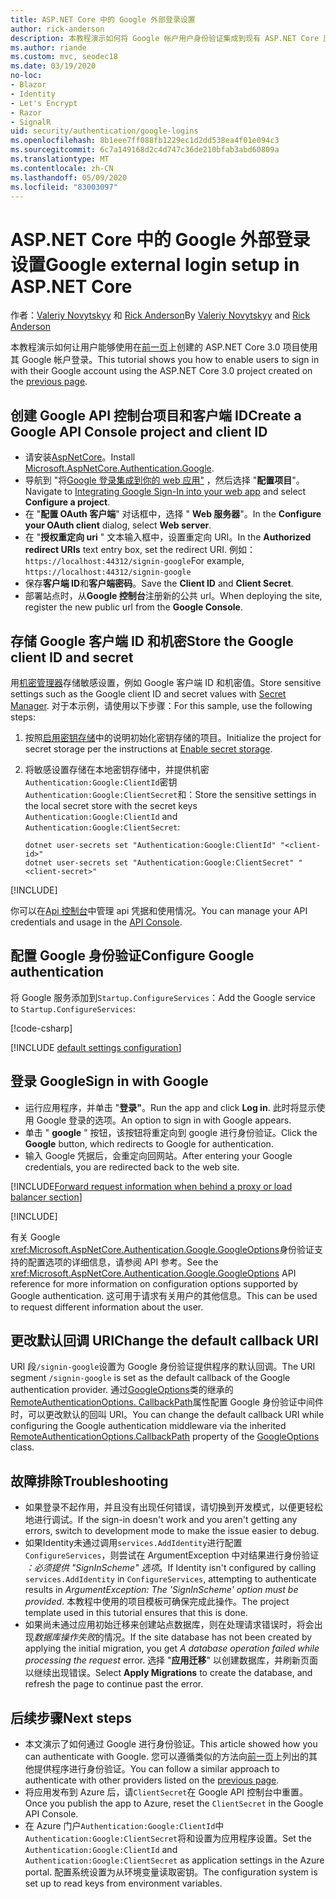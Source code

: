 ```yaml
---
title: ASP.NET Core 中的 Google 外部登录设置
author: rick-anderson
description: 本教程演示如何将 Google 帐户用户身份验证集成到现有 ASP.NET Core 应用。
ms.author: riande
ms.custom: mvc, seodec18
ms.date: 03/19/2020
no-loc:
- Blazor
- Identity
- Let's Encrypt
- Razor
- SignalR
uid: security/authentication/google-logins
ms.openlocfilehash: 8b1eee7ff088fb1229ec1d2dd538ea4f01e094c3
ms.sourcegitcommit: 6c7a149168d2c4d747c36de210bfab3abd60809a
ms.translationtype: MT
ms.contentlocale: zh-CN
ms.lasthandoff: 05/09/2020
ms.locfileid: "83003097"
---
```

# <a name="google-external-login-setup-in-aspnet-core"></a><span data-ttu-id="feba8-103">ASP.NET Core 中的 Google 外部登录设置</span><span class="sxs-lookup"><span data-stu-id="feba8-103">Google external login setup in ASP.NET Core</span></span>

<span data-ttu-id="feba8-104">作者：[Valeriy Novytskyy](https://github.com/01binary) 和 [Rick Anderson](https://twitter.com/RickAndMSFT)</span><span class="sxs-lookup"><span data-stu-id="feba8-104">By [Valeriy Novytskyy](https://github.com/01binary) and [Rick Anderson](https://twitter.com/RickAndMSFT)</span></span>

<span data-ttu-id="feba8-105">本教程演示如何让用户能够使用在[前一页](xref:security/authentication/social/index)上创建的 ASP.NET Core 3.0 项目使用其 Google 帐户登录。</span><span class="sxs-lookup"><span data-stu-id="feba8-105">This tutorial shows you how to enable users to sign in with their Google account using the ASP.NET Core 3.0 project created on the [previous page](xref:security/authentication/social/index).</span></span>

## <a name="create-a-google-api-console-project-and-client-id"></a><span data-ttu-id="feba8-106">创建 Google API 控制台项目和客户端 ID</span><span class="sxs-lookup"><span data-stu-id="feba8-106">Create a Google API Console project and client ID</span></span>

* <span data-ttu-id="feba8-107">请安装[AspNetCore](https://www.nuget.org/packages/Microsoft.AspNetCore.Authentication.Google)。</span><span class="sxs-lookup"><span data-stu-id="feba8-107">Install [Microsoft.AspNetCore.Authentication.Google](https://www.nuget.org/packages/Microsoft.AspNetCore.Authentication.Google).</span></span>
* <span data-ttu-id="feba8-108">导航到 "将[Google 登录集成到你的 web 应用"](https://developers.google.com/identity/sign-in/web/sign-in) ，然后选择 "**配置项目**"。</span><span class="sxs-lookup"><span data-stu-id="feba8-108">Navigate to [Integrating Google Sign-In into your web app](https://developers.google.com/identity/sign-in/web/sign-in) and select **Configure a project**.</span></span>
* <span data-ttu-id="feba8-109">在 "**配置 OAuth 客户端**" 对话框中，选择 " **Web 服务器**"。</span><span class="sxs-lookup"><span data-stu-id="feba8-109">In the **Configure your OAuth client** dialog, select **Web server**.</span></span>
* <span data-ttu-id="feba8-110">在 "**授权重定向 uri** " 文本输入框中，设置重定向 URI。</span><span class="sxs-lookup"><span data-stu-id="feba8-110">In the **Authorized redirect URIs** text entry box, set the redirect URI.</span></span> <span data-ttu-id="feba8-111">例如： `https://localhost:44312/signin-google`</span><span class="sxs-lookup"><span data-stu-id="feba8-111">For example, `https://localhost:44312/signin-google`</span></span>
* <span data-ttu-id="feba8-112">保存**客户端 ID**和**客户端密码**。</span><span class="sxs-lookup"><span data-stu-id="feba8-112">Save the **Client ID** and **Client Secret**.</span></span>
* <span data-ttu-id="feba8-113">部署站点时，从**Google 控制台**注册新的公共 url。</span><span class="sxs-lookup"><span data-stu-id="feba8-113">When deploying the site, register the new public url from the **Google Console**.</span></span>

## <a name="store-the-google-client-id-and-secret"></a><span data-ttu-id="feba8-114">存储 Google 客户端 ID 和机密</span><span class="sxs-lookup"><span data-stu-id="feba8-114">Store the Google client ID and secret</span></span>

<span data-ttu-id="feba8-115">用[机密管理器](xref:security/app-secrets)存储敏感设置，例如 Google 客户端 ID 和机密值。</span><span class="sxs-lookup"><span data-stu-id="feba8-115">Store sensitive settings such as the Google client ID and secret values with [Secret Manager](xref:security/app-secrets).</span></span> <span data-ttu-id="feba8-116">对于本示例，请使用以下步骤：</span><span class="sxs-lookup"><span data-stu-id="feba8-116">For this sample, use the following steps:</span></span>

1. <span data-ttu-id="feba8-117">按照[启用密钥存储](xref:security/app-secrets#enable-secret-storage)中的说明初始化密钥存储的项目。</span><span class="sxs-lookup"><span data-stu-id="feba8-117">Initialize the project for secret storage per the instructions at [Enable secret storage](xref:security/app-secrets#enable-secret-storage).</span></span>
1. <span data-ttu-id="feba8-118">将敏感设置存储在本地密钥存储中，并提供机密`Authentication:Google:ClientId`密钥`Authentication:Google:ClientSecret`和：</span><span class="sxs-lookup"><span data-stu-id="feba8-118">Store the sensitive settings in the local secret store with the secret keys `Authentication:Google:ClientId` and `Authentication:Google:ClientSecret`:</span></span>

    ```dotnetcli
    dotnet user-secrets set "Authentication:Google:ClientId" "<client-id>"
    dotnet user-secrets set "Authentication:Google:ClientSecret" "<client-secret>"
    ```

[!INCLUDE[](~/includes/environmentVarableColon.md)]

<span data-ttu-id="feba8-119">你可以在[Api 控制台](https://console.developers.google.com/apis/dashboard)中管理 api 凭据和使用情况。</span><span class="sxs-lookup"><span data-stu-id="feba8-119">You can manage your API credentials and usage in the [API Console](https://console.developers.google.com/apis/dashboard).</span></span>

## <a name="configure-google-authentication"></a><span data-ttu-id="feba8-120">配置 Google 身份验证</span><span class="sxs-lookup"><span data-stu-id="feba8-120">Configure Google authentication</span></span>

<span data-ttu-id="feba8-121">将 Google 服务添加到`Startup.ConfigureServices`：</span><span class="sxs-lookup"><span data-stu-id="feba8-121">Add the Google service to `Startup.ConfigureServices`:</span></span>

[!code-csharp[](~/security/authentication/social/social-code/3.x/StartupGoogle3x.cs?highlight=11-19)]

[!INCLUDE [default settings configuration](includes/default-settings2-2.md)]

## <a name="sign-in-with-google"></a><span data-ttu-id="feba8-122">登录 Google</span><span class="sxs-lookup"><span data-stu-id="feba8-122">Sign in with Google</span></span>

* <span data-ttu-id="feba8-123">运行应用程序，并单击 "**登录"**。</span><span class="sxs-lookup"><span data-stu-id="feba8-123">Run the app and click **Log in**.</span></span> <span data-ttu-id="feba8-124">此时将显示使用 Google 登录的选项。</span><span class="sxs-lookup"><span data-stu-id="feba8-124">An option to sign in with Google appears.</span></span>
* <span data-ttu-id="feba8-125">单击 " **google** " 按钮，该按钮将重定向到 google 进行身份验证。</span><span class="sxs-lookup"><span data-stu-id="feba8-125">Click the **Google** button, which redirects to Google for authentication.</span></span>
* <span data-ttu-id="feba8-126">输入 Google 凭据后，会重定向回网站。</span><span class="sxs-lookup"><span data-stu-id="feba8-126">After entering your Google credentials, you are redirected back to the web site.</span></span>

[!INCLUDE[Forward request information when behind a proxy or load balancer section](includes/forwarded-headers-middleware.md)]

[!INCLUDE[](includes/chain-auth-providers.md)]

<span data-ttu-id="feba8-127">有关 Google <xref:Microsoft.AspNetCore.Authentication.Google.GoogleOptions>身份验证支持的配置选项的详细信息，请参阅 API 参考。</span><span class="sxs-lookup"><span data-stu-id="feba8-127">See the <xref:Microsoft.AspNetCore.Authentication.Google.GoogleOptions> API reference for more information on configuration options supported by Google authentication.</span></span> <span data-ttu-id="feba8-128">这可用于请求有关用户的其他信息。</span><span class="sxs-lookup"><span data-stu-id="feba8-128">This can be used to request different information about the user.</span></span>

## <a name="change-the-default-callback-uri"></a><span data-ttu-id="feba8-129">更改默认回调 URI</span><span class="sxs-lookup"><span data-stu-id="feba8-129">Change the default callback URI</span></span>

<span data-ttu-id="feba8-130">URI 段`/signin-google`设置为 Google 身份验证提供程序的默认回调。</span><span class="sxs-lookup"><span data-stu-id="feba8-130">The URI segment `/signin-google` is set as the default callback of the Google authentication provider.</span></span> <span data-ttu-id="feba8-131">通过[GoogleOptions](/dotnet/api/microsoft.aspnetcore.authentication.google.googleoptions)类的继承的[RemoteAuthenticationOptions. CallbackPath](/dotnet/api/microsoft.aspnetcore.authentication.remoteauthenticationoptions.callbackpath)属性配置 Google 身份验证中间件时，可以更改默认的回叫 URI。</span><span class="sxs-lookup"><span data-stu-id="feba8-131">You can change the default callback URI while configuring the Google authentication middleware via the inherited [RemoteAuthenticationOptions.CallbackPath](/dotnet/api/microsoft.aspnetcore.authentication.remoteauthenticationoptions.callbackpath) property of the [GoogleOptions](/dotnet/api/microsoft.aspnetcore.authentication.google.googleoptions) class.</span></span>

## <a name="troubleshooting"></a><span data-ttu-id="feba8-132">故障排除</span><span class="sxs-lookup"><span data-stu-id="feba8-132">Troubleshooting</span></span>

* <span data-ttu-id="feba8-133">如果登录不起作用，并且没有出现任何错误，请切换到开发模式，以便更轻松地进行调试。</span><span class="sxs-lookup"><span data-stu-id="feba8-133">If the sign-in doesn't work and you aren't getting any errors, switch to development mode to make the issue easier to debug.</span></span>
* <span data-ttu-id="feba8-134">如果Identity未通过调用`services.AddIdentity`进行配置`ConfigureServices`，则尝试在 ArgumentException 中对结果进行身份验证 *：必须提供 "SignInScheme" 选项*。</span><span class="sxs-lookup"><span data-stu-id="feba8-134">If Identity isn't configured by calling `services.AddIdentity` in `ConfigureServices`, attempting to authenticate results in *ArgumentException: The 'SignInScheme' option must be provided*.</span></span> <span data-ttu-id="feba8-135">本教程中使用的项目模板可确保完成此操作。</span><span class="sxs-lookup"><span data-stu-id="feba8-135">The project template used in this tutorial ensures that this is done.</span></span>
* <span data-ttu-id="feba8-136">如果尚未通过应用初始迁移来创建站点数据库，则在处理请求错误时，将会出现*数据库操作失败*的情况。</span><span class="sxs-lookup"><span data-stu-id="feba8-136">If the site database has not been created by applying the initial migration, you get *A database operation failed while processing the request* error.</span></span> <span data-ttu-id="feba8-137">选择 "**应用迁移**" 以创建数据库，并刷新页面以继续出现错误。</span><span class="sxs-lookup"><span data-stu-id="feba8-137">Select **Apply Migrations** to create the database, and refresh the page to continue past the error.</span></span>

## <a name="next-steps"></a><span data-ttu-id="feba8-138">后续步骤</span><span class="sxs-lookup"><span data-stu-id="feba8-138">Next steps</span></span>

* <span data-ttu-id="feba8-139">本文演示了如何通过 Google 进行身份验证。</span><span class="sxs-lookup"><span data-stu-id="feba8-139">This article showed how you can authenticate with Google.</span></span> <span data-ttu-id="feba8-140">您可以遵循类似的方法向[前一页](xref:security/authentication/social/index)上列出的其他提供程序进行身份验证。</span><span class="sxs-lookup"><span data-stu-id="feba8-140">You can follow a similar approach to authenticate with other providers listed on the [previous page](xref:security/authentication/social/index).</span></span>
* <span data-ttu-id="feba8-141">将应用发布到 Azure 后，请`ClientSecret`在 Google API 控制台中重置。</span><span class="sxs-lookup"><span data-stu-id="feba8-141">Once you publish the app to Azure, reset the `ClientSecret` in the Google API Console.</span></span>
* <span data-ttu-id="feba8-142">在 Azure 门户`Authentication:Google:ClientId`中`Authentication:Google:ClientSecret`将和设置为应用程序设置。</span><span class="sxs-lookup"><span data-stu-id="feba8-142">Set the `Authentication:Google:ClientId` and `Authentication:Google:ClientSecret` as application settings in the Azure portal.</span></span> <span data-ttu-id="feba8-143">配置系统设置为从环境变量读取密钥。</span><span class="sxs-lookup"><span data-stu-id="feba8-143">The configuration system is set up to read keys from environment variables.</span></span>
